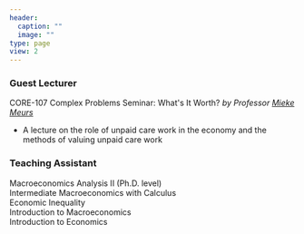 ```yaml
---
header:
  caption: ""
  image: ""
type: page
view: 2
---
```


### Guest Lecturer

CORE-107 Complex Problems Seminar: What's It Worth? *by Professor [Mieke Meurs](https://www.american.edu/cas/faculty/mmeurs.cfm)*  
- A lecture on the role of unpaid care work in the economy and the methods of valuing unpaid care work 

### Teaching Assistant

Macroeconomics Analysis II (Ph.D. level)  
Intermediate Macroeconomics with Calculus  
Economic Inequality  
Introduction to Macroeconomics  
Introduction to Economics  


